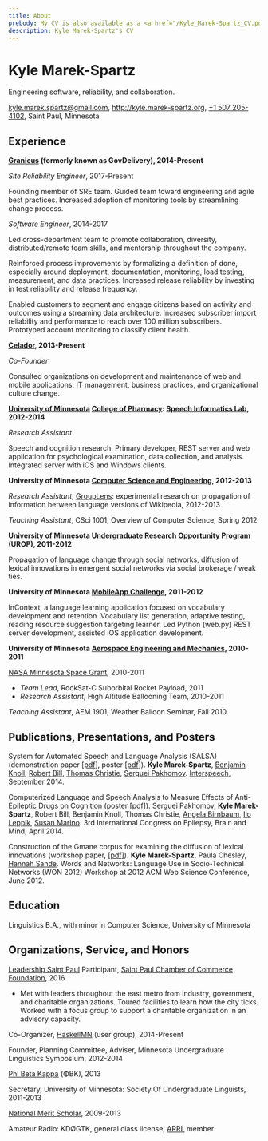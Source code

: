 ```yaml
---
title: About
prebody: My CV is also available as a <a href="/Kyle_Marek-Spartz_CV.pdf">PDF</a>.
description: Kyle Marek-Spartz's CV
---
```


# **Kyle Marek-Spartz**

Engineering software, reliability, and collaboration.

<kyle.marek.spartz@gmail.com>, <http://kyle.marek-spartz.org>,
[+1 507 205-4102](tel:+1-507-205-4102),  Saint Paul, Minnesota

## Experience

**[Granicus](https://granicus.com) (formerly known as GovDelivery), 2014-Present**

*Site Reliability Engineer*, 2017-Present

Founding member of SRE team. Guided team toward engineering and agile best
practices. Increased adoption of monitoring tools by streamlining change
process.

*Software Engineer*, 2014-2017

Led cross-department team to promote collaboration, diversity,
distributed/remote team skills, and mentorship throughout the company.

Reinforced process improvements by formalizing a definition of done, especially
around deployment, documentation, monitoring, load testing, measurement, and
data practices. Increased release reliability by investing in test reliability
and release frequency.

Enabled customers to segment and engage citizens based on activity and outcomes
using a streaming data architecture. Increased subscriber import reliability and
performance to reach over 100 million subscribers. Prototyped account monitoring
to classify client health.


**[Celador](http://www.celador.mn), 2013-Present**

*Co-Founder*

Consulted organizations on development and maintenance of web and mobile
applications, IT management, business practices, and organizational culture
change.


**[University of Minnesota](http://www.umn.edu/) [College of Pharmacy](http://www.pharmacy.umn.edu/): [Speech Informatics Lab](http://rxinformatics.umn.edu/), 2012-2014**

*Research Assistant*

Speech and cognition research. Primary developer, REST server and web
application for psychological examination, data collection, and analysis.
Integrated server with iOS and Windows clients.


**University of Minnesota [Computer Science and Engineering](http://www.cs.umn.edu/index.php), 2012-2013**

*Research Assistant*, [GroupLens](http://www.grouplens.org/): experimental research on propagation of information between language versions of Wikipedia, 2012-2013

*Teaching Assistant*, CSci 1001, Overview of Computer Science, Spring 2012


**University of Minnesota [Undergraduate Research Opportunity Program](http://www.urop.umn.edu/) (UROP), 2011-2012**

Propagation of language change through social networks, diffusion of lexical
innovations in emergent social networks via social brokerage / weak ties.


**University of Minnesota [MobileApp Challenge](https://sites.google.com/a/umn.edu/university-of-minnesota-mobile-app-challenge/home), 2011-2012**

InContext, a language learning application focused on vocabulary development and retention.
Vocabulary list generation, adaptive testing, reading resource suggestion targeting learner.
Led Python (web.py) REST server development, assisted iOS application development.


**University of Minnesota [Aerospace Engineering and Mechanics](http://www.aem.umn.edu/), 2010-2011**

[NASA Minnesota Space Grant](http://www.aem.umn.edu/msgc/), 2010-2011

- *Team Lead*, RockSat-C Suborbital Rocket Payload, 2011
- *Research Assistant*, High Altitude Ballooning Team, 2010-2011

*Teaching Assistant*, AEM 1901, Weather Balloon Seminar, Fall 2010


## Publications, Presentations, and Posters

System for Automated Speech and Language Analysis (SALSA) (demonstration paper [[pdf](http://kyle.marek-spartz.org/publications/2014-interspeech-paper.pdf)], poster [[pdf](http://kyle.marek-spartz.org/publications/2014-interspeech-poster.pdf)]). **Kyle Marek-Spartz**, [Benjamin Knoll](http://www.bmhi.umn.edu/ihi/research/nlpie/people/knoll/), [Robert Bill](http://www.bmhi.umn.edu/ihi/research/nlpie/people/bill/), [Thomas Christie](https://tom-christie.github.io/), [Serguei Pakhomov](http://www.tc.umn.edu/~pakh0002/homepage/). [Interspeech](http://www.isca-speech.org/iscaweb/index.php/conferences/interspeech), September 2014.

Computerized Language and Speech Analysis to Measure Effects of Anti-Epileptic Drugs on Cognition (poster [[pdf](http://kyle.marek-spartz.org/publications/2014-epilepsy-poster.pdf)]). Serguei Pakhomov, **Kyle Marek-Spartz**, Robert Bill, Benjamin Knoll, Thomas Christie, [Angela Birnbaum](http://www.pharmacy.umn.edu/bio/pharmacy-faculty-by-department/angela-birnbaum), [Ilo Leppik](http://www.pharmacy.umn.edu/bio/pharmacy-faculty-by-department/ilo-leppik), [Susan Marino](http://www.pharmacy.umn.edu/bio/pharmacy-faculty-by-department/susan-marino). 3rd International Congress on Epilepsy, Brain and Mind, April 2014.

Construction of the Gmane corpus for examining the diffusion of lexical innovations (workshop paper,  [[pdf](http://kyle.marek-spartz.org/publications/WON2012_Marek-Spartz_Chesley_Sande_Gmane.pdf)]). **Kyle Marek-Spartz**, Paula Chesley, [Hannah Sande](http://linguistics.berkeley.edu/~hsande/). Words and Networks: Language Use in Socio-Technical Networks (WON 2012) Workshop at 2012 ACM Web Science Conference, June 2012.


## Education

Linguistics B.A., with minor in Computer Science, University of Minnesota


## Organizations, Service, and Honors

[Leadership Saint Paul](http://www.saintpaulchamber.com/blog/leadership-saint-paul-class-of-2016-announced) Participant, [Saint Paul Chamber of Commerce Foundation](http://www.saintpaulchamber.com/foundation.html), 2016

- Met with leaders throughout the east metro from industry, government, and charitable organizations. Toured facilities to learn how the city ticks. Worked with a focus group to support a charitable organization in an advisory capacity.

Co-Organizer, [HaskellMN](http://www.haskell.mn) (user group), 2014-Present

Founder, Planning Committee, Adviser, Minnesota Undergraduate Linguistics Symposium, 2012-2014

[Phi Beta Kappa](https://www.pbk.org) (ΦBK), 2013

Secretary, University of Minnesota: Society Of Undergraduate Linguists, 2011-2013

[National Merit Scholar](http://www.nationalmerit.org/), 2009-2013

Amateur Radio: KDØGTK, general class license, [ARRL](http://www.arrl.org/) member
